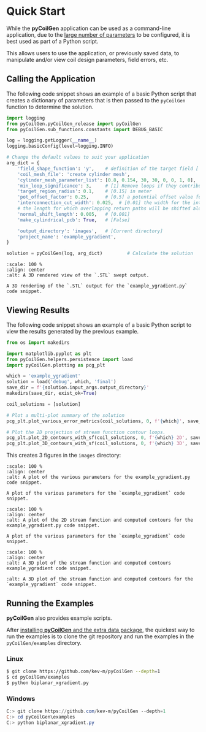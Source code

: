 # Quick Start

While the **pyCoilGen** application can be used as a command-line application, due to the [large number of parameters](./configuration.md) to be configured, it is best used as part of a Python script. 

This allows users to use the application, or previously saved data, to manipulate and/or view coil design parameters, field errors, etc.

## Calling the Application

The following code snippet shows an example of a basic Python script that creates a dictionary of parameters that is then passed to the `pyCoilGen` function to determine the solution.


```python
import logging 
from pyCoilGen.pyCoilGen_release import pyCoilGen
from pyCoilGen.sub_functions.constants import DEBUG_BASIC

log = logging.getLogger(__name__)
logging.basicConfig(level=logging.INFO)

# Change the default values to suit your application
arg_dict = {
    'field_shape_function': 'y',    # definition of the target field ['x']
    'coil_mesh_file': 'create cylinder mesh',
    'cylinder_mesh_parameter_list': [0.8, 0.154, 30, 30, 0, 0, 1, 0],
    'min_loop_significance': 3,     # [1] Remove loops if they contribute less than 3% to the target field.
    'target_region_radius': 0.1,    # [0.15] in meter
    'pot_offset_factor': 0.25,      # [0.5] a potential offset value for the minimal and maximal contour potential
    'interconnection_cut_width': 0.025,  # [0.01] the width for the interconnections are interconnected; in meter
    # the length for which overlapping return paths will be shifted along the surface normals; in meter
    'normal_shift_length': 0.005,   # [0.001]
    'make_cylindrical_pcb': True,   # [False]

    'output_directory': 'images',   # [Current directory]
    'project_name': 'example_ygradient',
}

solution = pyCoilGen(log, arg_dict)         # Calculate the solution
```

```{figure} figures/plot_errors_example_ygradient.png.png
:scale: 100 %
:align: center
:alt: A 3D rendered view of the `.STL` swept output.

A 3D rendering of the `.STL` output for the `example_ygradient.py` code snippet.
```


## Viewing Results

The following code snippet shows an example of a basic Python script to view the results generated by the previous example.

```python
from os import makedirs

import matplotlib.pyplot as plt
from pyCoilGen.helpers.persistence import load
import pyCoilGen.plotting as pcg_plt

which = 'example_ygradient'
solution = load('debug', which, 'final')
save_dir = f'{solution.input_args.output_directory}'
makedirs(save_dir, exist_ok=True)

coil_solutions = [solution]

# Plot a multi-plot summary of the solution
pcg_plt.plot_various_error_metrics(coil_solutions, 0, f'{which}', save_dir=save_dir)

# Plot the 2D projection of stream function contour loops.
pcg_plt.plot_2D_contours_with_sf(coil_solutions, 0, f'{which} 2D', save_dir=save_dir)
pcg_plt.plot_3D_contours_with_sf(coil_solutions, 0, f'{which} 3D', save_dir=save_dir)
```

This creates 3 figures in the `images` directory:
```{figure} figures/plot_errors_example_ygradient.png.png
:scale: 100 %
:align: center
:alt: A plot of the various parameters for the example_ygradient.py code snippet.

A plot of the various parameters for the `example_ygradient` code snippet.
```
```{figure} figures/plot_example_ygradient_2D.png.png
:scale: 100 %
:align: center
:alt: A plot of the 2D stream function and computed contours for the example_ygradient.py code snippet.

A plot of the various parameters for the `example_ygradient` code snippet.
```
```{figure} figures/plot_example_ygradient_3D.png.png
:scale: 100 %
:align: center
:alt: A 3D plot of the stream function and computed contours example_ygradient code snippet.

:alt: A 3D plot of the stream function and computed contours for the `example_ygradient` code snippet.
```


## Running the Examples

**pyCoilGen** also provides example scripts.

After [installing **pyCoilGen** and the extra data package](./installation.md#installation), the quickest way to run
the examples is to clone the git repository and run the examples in the `pyCoilGen/examples` directory.

### Linux
```bash
$ git clone https://github.com/kev-m/pyCoilGen --depth=1
$ cd pyCoilGen/examples
$ python biplanar_xgradient.py
```

### Windows
```powershell
C:> git clone https://github.com/kev-m/pyCoilGen --depth=1
C:> cd pyCoilGen\examples
C:> python biplanar_xgradient.py
```